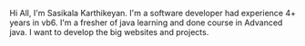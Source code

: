 Hi All,
I'm Sasikala Karthikeyan. I'm a software developer had experience 4+ years in vb6. I'm a fresher of java learning and done course in Advanced java. I want to develop the big websites and projects.
